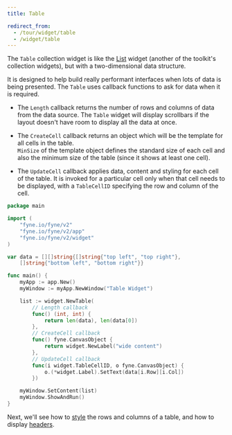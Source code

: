 ```yaml
---
title: Table

redirect_from:
  - /tour/widget/table
  - /widget/table
--- 
```


The `Table` collection widget is like the [List](/collection/list) widget (another of the toolkit's collection widgets), but with a two-dimensional data structure.

It is designed to help build really performant
interfaces when lots of data is being presented.
The `Table` uses callback functions to ask for data when it is required.

* The `Length` callback returns the number of rows and columns of data from the data source.
The `Table` widget will display scrollbars if the layout doesn't have room to display all the data at once.

* The `CreateCell` callback returns an object which will be the template for all cells in the table.  
`MinSize` of the template object defines the standard size of each cell
and also the minimum size of the table (since it shows at least one cell).

* The `UpdateCell` callback applies data, content and styling for each cell of the table.  It is invoked for a particular cell only when that cell needs to be displayed, with a `TableCellID` specifying the row and column of the cell.

```go
package main

import (
	"fyne.io/fyne/v2"
	"fyne.io/fyne/v2/app"
	"fyne.io/fyne/v2/widget"
)

var data = [][]string{[]string{"top left", "top right"},
	[]string{"bottom left", "bottom right"}}

func main() {
	myApp := app.New()
	myWindow := myApp.NewWindow("Table Widget")

	list := widget.NewTable(
		// Length callback
		func() (int, int) {	
			return len(data), len(data[0])
		},
		// CreateCell callback
		func() fyne.CanvasObject {
			return widget.NewLabel("wide content")
		},
		// UpdateCell callback
		func(i widget.TableCellID, o fyne.CanvasObject) {
			o.(*widget.Label).SetText(data[i.Row][i.Col])
		})

	myWindow.SetContent(list)
	myWindow.ShowAndRun()
}
```

Next, we'll see how to [style](/collection/table-styling) the rows and columns of a table, 
and how to display [headers](/collection/table-headers).
